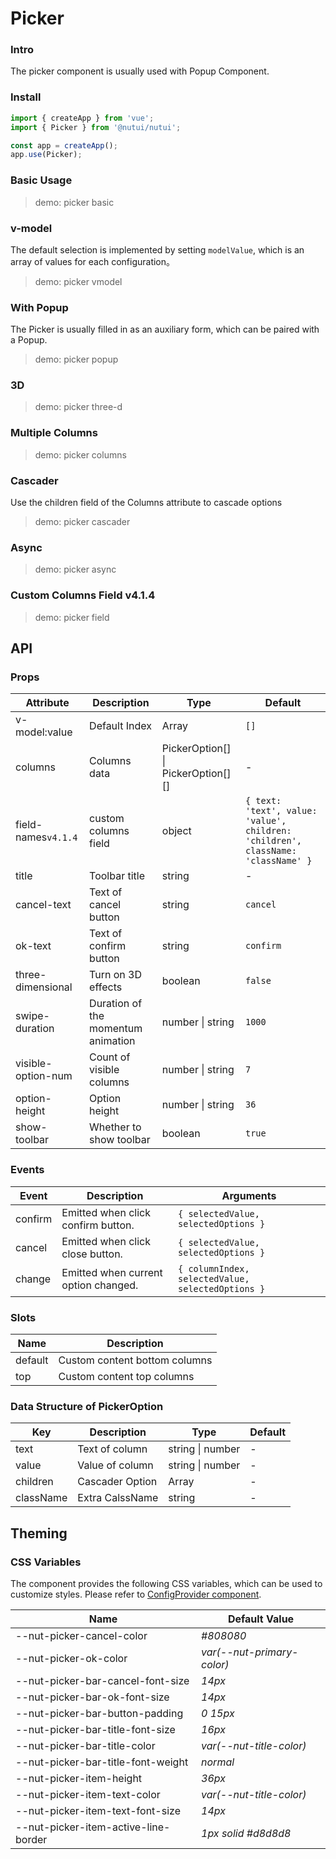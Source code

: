 # Picker

### Intro

The picker component is usually used with Popup Component.

### Install

```js
import { createApp } from 'vue';
import { Picker } from '@nutui/nutui';

const app = createApp();
app.use(Picker);
```

### Basic Usage

> demo: picker basic

### v-model

The default selection is implemented by setting `modelValue`, which is an array of values for each configuration。

> demo: picker vmodel

### With Popup

The Picker is usually filled in as an auxiliary form, which can be paired with a Popup.

> demo: picker popup

### 3D

> demo: picker three-d

### Multiple Columns

> demo: picker columns

### Cascader

Use the children field of the Columns attribute to cascade options

> demo: picker cascader

### Async

> demo: picker async

### Custom Columns Field v4.1.4

> demo: picker field

## API

### Props

| Attribute | Description | Type | Default |
| --- | --- | --- | --- |
| v-model:value | Default Index | Array | `[]` |
| columns | Columns data | PickerOption[] \| PickerOption[][] | - |
| field-names`v4.1.4` | custom columns field | object | `{ text: 'text', value: 'value', children: 'children', className: 'className' }` |
| title | Toolbar title | string | - |
| cancel-text | Text of cancel button | string | `cancel` |
| ok-text | Text of confirm button | string | `confirm` |
| three-dimensional | Turn on 3D effects | boolean | `false` |
| swipe-duration | Duration of the momentum animation | number \| string | `1000` |
| visible-option-num | Count of visible columns | number \| string | `7` |
| option-height | Option height | number \| string | `36` |
| show-toolbar | Whether to show toolbar | boolean | `true` |

### Events

| Event | Description | Arguments |
| --- | --- | --- |
| confirm | Emitted when click confirm button. | `{ selectedValue, selectedOptions }` |
| cancel | Emitted when click close button. | `{ selectedValue, selectedOptions }` |
| change | Emitted when current option changed. | `{ columnIndex, selectedValue, selectedOptions }` |

### Slots

| Name | Description |
| --- | --- |
| default | Custom content bottom columns |
| top | Custom content top columns |

### Data Structure of PickerOption

| Key | Description | Type | Default |
| --- | --- | --- | --- |
| text | Text of column | string \| number | - |
| value | Value of column | string \| number | - |
| children | Cascader Option | Array | - |
| className | Extra CalssName | string | - |

## Theming

### CSS Variables

The component provides the following CSS variables, which can be used to customize styles. Please refer to [ConfigProvider component](#/en-US/component/configprovider).

| Name | Default Value |
| --- | --- |
| --nut-picker-cancel-color | _#808080_ |
| --nut-picker-ok-color | _var(--nut-primary-color)_ |
| --nut-picker-bar-cancel-font-size | _14px_ |
| --nut-picker-bar-ok-font-size | _14px_ |
| --nut-picker-bar-button-padding | _0 15px_ |
| --nut-picker-bar-title-font-size | _16px_ |
| --nut-picker-bar-title-color | _var(--nut-title-color)_ |
| --nut-picker-bar-title-font-weight | _normal_ |
| --nut-picker-item-height | _36px_ |
| --nut-picker-item-text-color | _var(--nut-title-color)_ |
| --nut-picker-item-text-font-size | _14px_ |
| --nut-picker-item-active-line-border | _1px solid #d8d8d8_ |
